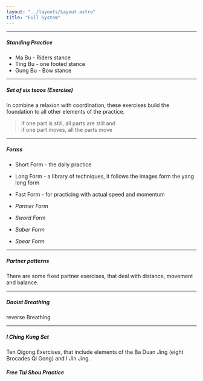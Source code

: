 ```yaml
---
layout: "../layouts/Layout.astro"
title: "Full System"
---
```


---

##### Standing Practice

- Ma Bu - Riders stance
- Ting Bu - one footed stance
- Gung Bu - Bow stance

---

##### Set of six tsaos (Exercise)

In combine a relaxion with coordination, these exercises build the foundation to all other elements of the practice.

> if one part is still, all parts are still and <br>if one part moves, all the parts move

---

##### Forms

- Short Form - the daily practice
- Long Form - a library of techniques, it follows the images form the yang long form
- Fast Form - for practicing with actual speed and momentum

- _Partner Form_
- _Sword Form_
- _Saber Form_
- _Spear Form_

---

##### Partner patterns

There are some fixed partner exercises, that deal with distance, movement and balance.

---

##### Daoist Breathing

reverse Breathing

---

##### I Ching Kung Set

Ten Qigong Exercises, that include elements of the Ba Duan Jing (eight Brocades Qi Gong) and I Jin Jing.

##### Free Tui Shou Practice
